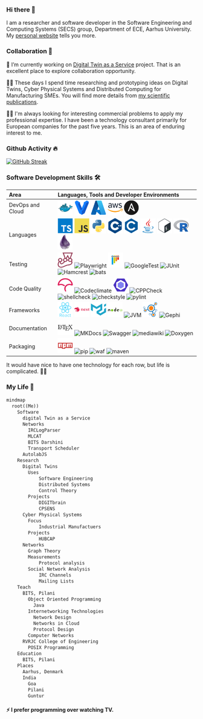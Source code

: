 ### Hi there 👋

I am a researcher and software developer in the Software Engineering and Computing Systems (SECS) group,
Department of ECE, Aarhus University. My [personal website](http://prasad.talasila.in) tells you more.

### Collaboration 🤝

🔭 I’m currently working on [Digital Twin as a Service](https://github.com/into-cps-association/DTaaS) project.
That is an excellent place to explore collaboration opportunity.

👨‍🔬 These days I spend time researching and prototyping ideas on Digital Twins, Cyber Physical Systems
and Distributed Computing for Manufacturing SMEs. You will find more details from
[my scientific publications](https://scholar.google.com/citations?user=53B5RKoAAAAJ&hl=da&oi=ao).

🤹‍♂️ I'm always looking for interesting commercial problems to apply my professional expertise. I have been a technology consultant primarily for European companies for the past five years. This is an area of enduring interest to me.

### Github Activity 🔥

[![GitHub Streak](http://github-readme-streak-stats.herokuapp.com?user=prasadtalasila)](https://git.io/streak-stats)

### Software Development Skills :hammer_and_wrench:

| Area | Languages, Tools and Developer Environments |
|:---|:---|
| DevOps and Cloud | <img src="https://github.com/devicons/devicon/blob/master/icons/docker/docker-original.svg"  title="Docker" alt="Docker" width="40" height="40"/> <img src="https://github.com/devicons/devicon/blob/master/icons/vagrant/vagrant-original.svg"  title="Vagrant" alt="Vagrant" width="40" height="40"/> <img src="https://github.com/devicons/devicon/blob/master/icons/azure/azure-original.svg" title="Azure" alt="Azure" width="40" height="40"/> <img src="https://github.com/devicons/devicon/blob/master/icons/amazonwebservices/amazonwebservices-original-wordmark.svg" title="Amazon AWS" alt="Amazon AWS" width="40" height="40"/> <img src="https://github.com/devicons/devicon/blob/master/icons/ansible/ansible-original.svg"  title="Ansible" alt="Ansible" width="40" height="40"/> |
| Languages | <img src="https://github.com/devicons/devicon/blob/master/icons/typescript/typescript-original.svg"  title="TypeScript" alt="TypeScript" width="40" height="40"/> <img src="https://github.com/devicons/devicon/blob/master/icons/javascript/javascript-original.svg"  title="JavaScript" alt="JavaScript" width="40" height="40"/> <img src="https://github.com/devicons/devicon/blob/master/icons/python/python-original.svg"  title="Python" alt="Python" width="40" height="40"/> <img src="https://github.com/devicons/devicon/blob/master/icons/cplusplus/cplusplus-plain.svg"  title="C++" alt="C++" width="40" height="40"/> <img src="https://github.com/devicons/devicon/blob/master/icons/c/c-plain.svg"  title="C" alt="C" width="40" height="40"/> <img src="https://github.com/devicons/devicon/blob/master/icons/java/java-original.svg"  title="Java" alt="Java" width="40" height="40"/> <img src="https://github.com/devicons/devicon/blob/master/icons/bash/bash-original.svg"  title="Bash" alt="Bash" width="40" height="40"/> <img src="https://github.com/devicons/devicon/blob/master/icons/r/r-original.svg"  title="R" alt="R" width="40" height="40"/> <img src="https://github.com/devicons/devicon/blob/master/icons/elixir/elixir-original.svg"  title="Elixir" alt="Elixir" width="40" height="40"/> |
| Testing | <img src="https://github.com/devicons/devicon/blob/master/icons/jest/jest-plain.svg"  title="Jest" alt="Jest" width="40" height="40"/> <img src="https://playwright.dev/img/playwright-logo.svg"  title="Playwright" alt="Playwright" width="60" height="60"/> <img src="https://github.com/devicons/devicon/blob/master/icons/pytest/pytest-original.svg"  title="Pytest" alt="Pytest" width="40" height="40"/> <img src="https://img.shields.io/badge/GoogleTest-white"  title="GoogleTest" alt="GoogleTest" height="40"/> <img src="https://junit.org/junit5/assets/img/junit5-logo.png"  title="JUnit" alt="JUnit" width="40" height="40"/> <img src="https://hamcrest.org/images/logo.jpg"  title="Hamcrest" alt="Hamcrest" width="40" height="40"/> <img src="https://img.shields.io/badge/bats-white"  title="bats" alt="bats" height="40"/> |
| Code Quality | <img src="https://github.com/devicons/devicon/blob/master/icons/codecov/codecov-plain.svg"  title="Codecov" alt="Codecov" width="40" height="40"/> <img src="https://avatars.githubusercontent.com/u/789641?s=200&v=4"  title="Codeclimate" alt="Codeclimate" width="40" height="40"/> <img src="https://github.com/devicons/devicon/blob/master/icons/eslint/eslint-original.svg"  title="ESLint" alt="ESLint" width="40" height="40"/> <img src="https://img.shields.io/badge/CPPCheck-black"  title="CPPCheck" alt="CPPCheck" height="40"/> <img src="https://img.shields.io/badge/shellcheck-white"  title="shellcheck" alt="shellcheck" height="40"/> <img src="https://img.shields.io/badge/checkstyle-black"  title="checkstyle" alt="checkstyle" height="40"/> <img src="https://img.shields.io/badge/pylint-white"  title="pylint" alt="pylint" height="40"/> |
| Frameworks | <img src="https://github.com/devicons/devicon/blob/master/icons/react/react-original-wordmark.svg"  title="React" alt="React" width="40" height="40"/> <img src="https://github.com/devicons/devicon/blob/master/icons/nestjs/nestjs-plain-wordmark.svg"  title="React" alt="React" width="40" height="40"/> <img src="https://github.com/devicons/devicon/blob/master/icons/materialui/materialui-plain.svg"  title="Material" alt="Material" width="40" height="40"/> <img src="https://github.com/devicons/devicon/blob/master/icons/nodejs/nodejs-original-wordmark.svg"  title="NodeJS" alt="NodeJS" width="40" height="40"/> <img src="https://img.shields.io/badge/JVM-orange"  title="JVM" alt="JVM" height="40"/> <img src="https://github.com/devicons/devicon/blob/master/icons/networkx/networkx-original.svg"  title="NetworkX" alt="NetworkX" height="40"/> <img src="https://gephi.org/images/logo.png"  title="Gephi" alt="Gephi" height="40"/> |
| Documentation | <img src="https://github.com/devicons/devicon/blob/master/icons/latex/latex-original.svg"  title="LaTeX" alt="LaTeX" height="40"/> <img src="https://avatars.githubusercontent.com/u/9692741?s=200&v=4"  title="MKDocs" alt="MKDocs" width="40" height="40"/> <img src="https://static1.smartbear.co/swagger/media/assets/images/swagger_logo.svg"  title="Swagger" alt="Swagger" height="40"/> <img src="https://www.mediawiki.org/static/images/icons/mediawikiwiki.svg"  title="mediawiki" alt="mediawiki" height="40"/> <img src="https://www.doxygen.nl/images/doxygen.png"  title="Doxygen" alt="Doxygen" height="40"/> |
| Packaging | <img src="https://github.com/devicons/devicon/blob/master/icons/npm/npm-original-wordmark.svg"  title="npm" alt="npm" height="40"/> <img src="https://pypi.org/static/images/logo-small.2a411bc6.svg"  title="pip" alt="pip" height="40"/> <img src="https://waf.io/waf40.png"  title="waf" alt="waf" height="40"/> <img src="https://maven.apache.org/images/maven-logo-black-on-white.png"  title="maven" alt="maven" height="40"/> |

It would have nice to have one technology for each row, but life is complicated. 🤷‍♂️

### My Life 🚶

```mermaid
mindmap
  root((Me))
    Software
      digital Twin as a Service
      Networks
        IRCLogParser
        MLCAT
        BITS Darshini
        Transport Scheduler      
      AutolabJS
    Research
      Digital Twins
        Uses
            Software Engineering
            Distributed Systems
            Control Theory
        Projects
            DIGITbrain
            CPSENS
      Cyber Physical Systems
        Focus
            Industrial Manufactuers
        Projects
            HUBCAP
      Networks
        Graph Theory
        Measurements
            Protocol analysis
        Social Network Analysis
            IRC Channels
            Mailing Lists
    Teach
      BITS, Pilani
        Object Oriented Programming
          Java
        Internetworking Technologies
          Network Design
          Networks in Cloud
          Protocol Design
        Computer Networks
      RVRJC College of Engineering
        POSIX Programming
    Education
      BITS, Pilani
    Places
      Aarhus, Denmark
      India
        Goa
        Pilani
        Guntur
```

#### ⚡ I prefer programming over watching TV.
